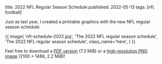 title: 2022 NFL Regular Season Schedule
published: 2022-05-13
tags: [nfl, football]

Just as last year, I created a printable graphics with the new NFL regular
season schedule:

{{
   image(
       'nfl-schedule-2022.jpg',
       'The 2022 NFL regular season schedule',
       'The 2022 NFL regular season schedule',
       class_name='here',
   )
}}

Feel free to download a [PDF
version](/static/files/nfl-schedule-2022.pdf) (7.3 MiB) or a [high-resolution
PNG image](/static/images/nfl-schedule-2022.full.png) (2100 × 1486, 2.2 MiB)!
